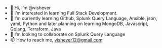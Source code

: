 - 👋 Hi, I’m @vishever
- 👀 I’m interested in learning Full Stack Development.
- 🌱 I’m currently learning Github, Splunk Query Language, Ansible, json, yaml, Python and later planning on learning MongoDB, Javascript, Golang, Terraform, Java
- 💞️ I’m looking to collaborate on Splunk Query Language
- 📫 How to reach me, vishever12@gmail.com

<!---
vishever/vishever is a ✨ special ✨ repository because its `README.md` (this file) appears on your GitHub profile.
You can click the Preview link to take a look at your changes.
--->
